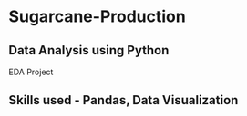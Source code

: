 # Sugarcane-Production
## Data Analysis using Python
<p>EDA Project</p>

## Skills used - Pandas, Data Visualization
